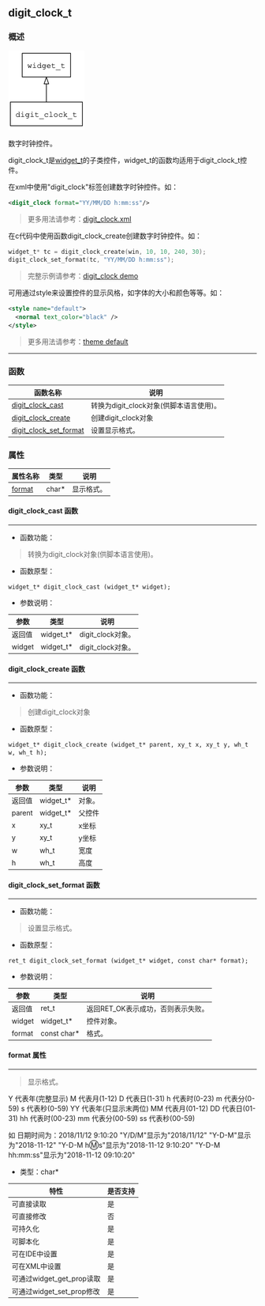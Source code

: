 ## digit\_clock\_t
### 概述
![image](images/digit_clock_t_0.png)

 数字时钟控件。

 digit\_clock\_t是[widget\_t](widget_t.md)的子类控件，widget\_t的函数均适用于digit\_clock\_t控件。

 在xml中使用"digit\_clock"标签创建数字时钟控件。如：

 ```xml
 <digit_clock format="YY/MM/DD h:mm:ss"/>
 ```

 > 更多用法请参考：[digit\_clock.xml](
 https://github.com/zlgopen/awtk/blob/master/demos/assets/raw/ui/digit_clock.xml)

 在c代码中使用函数digit\_clock\_create创建数字时钟控件。如：

 ```c
 widget_t* tc = digit_clock_create(win, 10, 10, 240, 30);
 digit_clock_set_format(tc, "YY/MM/DD h:mm:ss");
 ```

 > 完整示例请参考：[digit\_clock demo](
 https://github.com/zlgopen/awtk-c-demos/blob/master/demos/digit_clock.c)

 可用通过style来设置控件的显示风格，如字体的大小和颜色等等。如：

 ```xml
 <style name="default">
   <normal text_color="black" />
 </style>
 ```

 > 更多用法请参考：[theme default](
 https://github.com/zlgopen/awtk/blob/master/demos/assets/raw/styles/default.xml#L138)


----------------------------------
### 函数
<p id="digit_clock_t_methods">

| 函数名称 | 说明 | 
| -------- | ------------ | 
| <a href="#digit_clock_t_digit_clock_cast">digit\_clock\_cast</a> | 转换为digit_clock对象(供脚本语言使用)。 |
| <a href="#digit_clock_t_digit_clock_create">digit\_clock\_create</a> | 创建digit_clock对象 |
| <a href="#digit_clock_t_digit_clock_set_format">digit\_clock\_set\_format</a> | 设置显示格式。 |
### 属性
<p id="digit_clock_t_properties">

| 属性名称 | 类型 | 说明 | 
| -------- | ----- | ------------ | 
| <a href="#digit_clock_t_format">format</a> | char* | 显示格式。 |
#### digit\_clock\_cast 函数
-----------------------

* 函数功能：

> <p id="digit_clock_t_digit_clock_cast"> 转换为digit_clock对象(供脚本语言使用)。



* 函数原型：

```
widget_t* digit_clock_cast (widget_t* widget);
```

* 参数说明：

| 参数 | 类型 | 说明 |
| -------- | ----- | --------- |
| 返回值 | widget\_t* | digit\_clock对象。 |
| widget | widget\_t* | digit\_clock对象。 |
#### digit\_clock\_create 函数
-----------------------

* 函数功能：

> <p id="digit_clock_t_digit_clock_create"> 创建digit_clock对象



* 函数原型：

```
widget_t* digit_clock_create (widget_t* parent, xy_t x, xy_t y, wh_t w, wh_t h);
```

* 参数说明：

| 参数 | 类型 | 说明 |
| -------- | ----- | --------- |
| 返回值 | widget\_t* | 对象。 |
| parent | widget\_t* | 父控件 |
| x | xy\_t | x坐标 |
| y | xy\_t | y坐标 |
| w | wh\_t | 宽度 |
| h | wh\_t | 高度 |
#### digit\_clock\_set\_format 函数
-----------------------

* 函数功能：

> <p id="digit_clock_t_digit_clock_set_format"> 设置显示格式。



* 函数原型：

```
ret_t digit_clock_set_format (widget_t* widget, const char* format);
```

* 参数说明：

| 参数 | 类型 | 说明 |
| -------- | ----- | --------- |
| 返回值 | ret\_t | 返回RET\_OK表示成功，否则表示失败。 |
| widget | widget\_t* | 控件对象。 |
| format | const char* | 格式。 |
#### format 属性
-----------------------
> <p id="digit_clock_t_format"> 显示格式。

 Y 代表年(完整显示)
 M 代表月(1-12)
 D 代表日(1-31)
 h 代表时(0-23)
 m 代表分(0-59)
 s 代表秒(0-59)
 YY 代表年(只显示末两位)
 MM 代表月(01-12)
 DD 代表日(01-31)
 hh 代表时(00-23)
 mm 代表分(00-59)
 ss 代表秒(00-59)

 如 日期时间为：2018/11/12 9:10:20
 "Y/D/M"显示为"2018/11/12"
 "Y-D-M"显示为"2018-11-12"
 "Y-D-M h:m:s"显示为"2018-11-12 9:10:20"
 "Y-D-M hh:mm:ss"显示为"2018-11-12 09:10:20"


* 类型：char*

| 特性 | 是否支持 |
| -------- | ----- |
| 可直接读取 | 是 |
| 可直接修改 | 否 |
| 可持久化   | 是 |
| 可脚本化   | 是 |
| 可在IDE中设置 | 是 |
| 可在XML中设置 | 是 |
| 可通过widget\_get\_prop读取 | 是 |
| 可通过widget\_set\_prop修改 | 是 |
